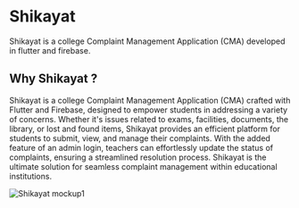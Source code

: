 # Shikayat

Shikayat is a college Complaint Management Application (CMA) developed in flutter and firebase.


## Why Shikayat ?

Shikayat is a college Complaint Management Application (CMA) crafted with Flutter and Firebase, designed to empower students in addressing a variety of concerns. Whether it's issues related to exams, facilities, documents, the library, or lost and found items, Shikayat provides an efficient platform for students to submit, view, and manage their complaints. With the added feature of an admin login, teachers can effortlessly update the status of complaints, ensuring a streamlined resolution process. Shikayat is the ultimate solution for seamless complaint management within educational institutions.

![Shikayat mockup1](https://github.com/VikramadityaDev/shikayat/assets/63139007/4e1d99b7-04d0-462f-81e5-42878ec618f8)
